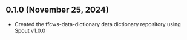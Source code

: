 ## 0.1.0 (November 25, 2024)

- Created the ffcws-data-dictionary data dictionary repository using Spout v1.0.0
